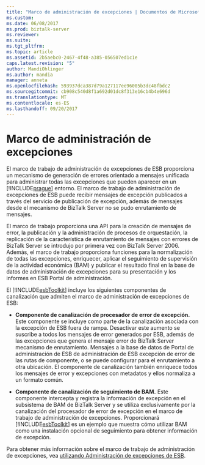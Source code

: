 ```yaml
---
title: "Marco de administración de excepciones | Documentos de Microsoft"
ms.custom: 
ms.date: 06/08/2017
ms.prod: biztalk-server
ms.reviewer: 
ms.suite: 
ms.tgt_pltfrm: 
ms.topic: article
ms.assetid: 2b5aebc0-2467-4f48-a385-056507ed1c1e
caps.latest.revision: "5"
author: MandiOhlinger
ms.author: mandia
manager: anneta
ms.openlocfilehash: 593937dca387d79a127117ee96005b3dc48fbdc2
ms.sourcegitcommit: cb908c540d8f1a692d01dc8f313e16cb4b4e696d
ms.translationtype: MT
ms.contentlocale: es-ES
ms.lasthandoff: 09/20/2017
---
```

# <a name="exception-management-framework"></a>Marco de administración de excepciones
El marco de trabajo de administración de excepciones de ESB proporciona un mecanismo de generación de errores orientado a mensajes unificada para administrar todas las excepciones que pueden aparecer en un [!INCLUDE[prague](../includes/prague-md.md)] entorno. El marco de trabajo de administración de excepciones de ESB puede recibir mensajes de excepción publicados a través del servicio de publicación de excepción, además de mensajes desde el mecanismo de BizTalk Server no se pudo enrutamiento de mensajes.  
  
 El marco de trabajo proporciona una API para la creación de mensajes de error, la publicación y la administración de procesos de orquestación, la replicación de la característica de enrutamiento de mensajes con errores de BizTalk Server se introdujo por primera vez con BizTalk Server 2006. Además, el marco de trabajo proporciona funciones para la normalización de todas las excepciones, enriquecer, aplicar el seguimiento de supervisión de la actividad económica (BAM) y publicar el resultado final en la base de datos de administración de excepciones para su presentación y los informes en ESB Portal de administración.  
  
 El [!INCLUDE[esbToolkit](../includes/esbtoolkit-md.md)] incluye los siguientes componentes de canalización que admiten el marco de administración de excepciones de ESB:  
  
-   **Componente de canalización de procesador de error de excepción.** Este componente se incluye como parte de la canalización asociada con la excepción de ESB fuera de rampa. Desactivar este aumento se suscribe a todos los mensajes de error generados por ESB, además de las excepciones que genera el mensaje error de BizTalk Server mecanismo de enrutamiento. Mensajes a la base de datos de Portal de administración de ESB de administración de ESB excepción de error de las rutas de componente, o se puede configurar para el enrutamiento a otra ubicación. El componente de canalización también enriquece todos los mensajes de error y excepciones con metadatos y ellos normaliza a un formato común.  
  
-   **Componente de canalización de seguimiento de BAM.** Este componente intercepta y registra la información de excepción en el subsistema de BAM de BizTalk Server y se utiliza exclusivamente por la canalización del procesador de error de excepción en el marco de trabajo de administración de excepciones. Proporcionará [!INCLUDE[esbToolkit](../includes/esbtoolkit-md.md)] es un ejemplo que muestra cómo utilizar BAM como una instalación opcional de seguimiento para obtener información de excepción.  
  
 Para obtener más información sobre el marco de trabajo de administración de excepciones, vea [utilizando Administración de excepciones de ESB](../esb-toolkit/using-esb-exception-management.md).